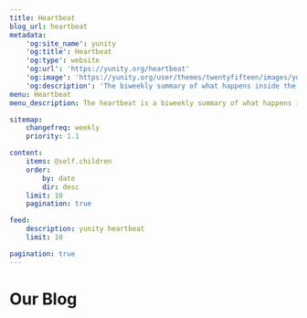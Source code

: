 ```yaml
---
title: Heartbeat
blog_url: heartbeat
metadata:
    'og:site_name': yunity
    'og:title': Heartbeat
    'og:type': website
    'og:url': 'https://yunity.org/heartbeat'
    'og:image': 'https://yunity.org/user/themes/twentyfifteen/images/yunity-orange.svg'
    'og:description': 'The biweekly summary of what happens inside the yunity network'
menu: Heartbeat
menu_description: The heartbeat is a biweekly summary of what happens in yunity

sitemap:
    changefreq: weekly
    priority: 1.1

content:
    items: @self.children
    order:
        by: date
        dir: desc
    limit: 10
    pagination: true

feed:
    description: yunity heartbeat
    limit: 10

pagination: true
---
```


# Our Blog
